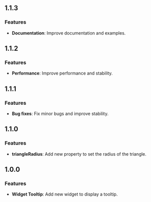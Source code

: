 ## 1.1.3

### Features
* **Documentation**: Improve documentation and examples.

## 1.1.2

### Features
* **Performance**: Improve performance and stability.

## 1.1.1

### Features
* **Bug fixes**: Fix minor bugs and improve stability.

## 1.1.0

### Features
* **triangleRadius**: Add new property to set the radius of the triangle.

## 1.0.0

### Features
* **Widget Tooltip**: Add new widget to display a tooltip.
